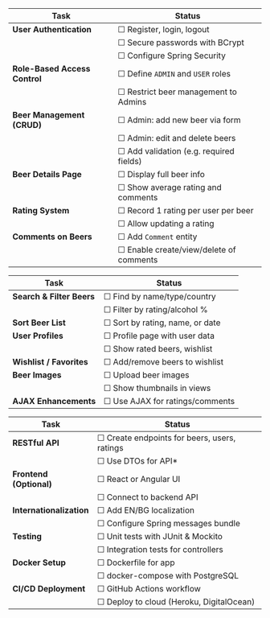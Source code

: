 | Task                          | Status                                  |
| ----------------------------- | --------------------------------------- |
| **User Authentication**       | ☐ Register, login, logout               |
|                               | ☐ Secure passwords with BCrypt          |
|                               | ☐ Configure Spring Security             |
| **Role-Based Access Control** | ☐ Define `ADMIN` and `USER` roles       |
|                               | ☐ Restrict beer management to Admins    |
| **Beer Management (CRUD)**    | ☐ Admin: add new beer via form          |
|                               | ☐ Admin: edit and delete beers          |
|                               | ☐ Add validation (e.g. required fields) |
| **Beer Details Page**         | ☐ Display full beer info                |
|                               | ☐ Show average rating and comments      |
| **Rating System**             | ☐ Record 1 rating per user per beer     |
|                               | ☐ Allow updating a rating               |
| **Comments on Beers**         | ☐ Add `Comment` entity                  |
|                               | ☐ Enable create/view/delete of comments |

| Task                      | Status                          |
| ------------------------- | ------------------------------- |
| **Search & Filter Beers** | ☐ Find by name/type/country     |
|                           | ☐ Filter by rating/alcohol %    |
| **Sort Beer List**        | ☐ Sort by rating, name, or date |
| **User Profiles**         | ☐ Profile page with user data   |
|                           | ☐ Show rated beers, wishlist    |
| **Wishlist / Favorites**  | ☐ Add/remove beers to wishlist  |
| **Beer Images**           | ☐ Upload beer images            |
|                           | ☐ Show thumbnails in views      |
| **AJAX Enhancements**     | ☐ Use AJAX for ratings/comments |

| Task                     | Status                                       |
| ------------------------ | -------------------------------------------- |
| **RESTful API**          | ☐ Create endpoints for beers, users, ratings |
|                          | ☐ Use DTOs for API\*                         |
| **Frontend (Optional)**  | ☐ React or Angular UI                        |
|                          | ☐ Connect to backend API                     |
| **Internationalization** | ☐ Add EN/BG localization                     |
|                          | ☐ Configure Spring messages bundle           |
| **Testing**              | ☐ Unit tests with JUnit & Mockito            |
|                          | ☐ Integration tests for controllers          |
| **Docker Setup**         | ☐ Dockerfile for app                         |
|                          | ☐ docker-compose with PostgreSQL             |
| **CI/CD Deployment**     | ☐ GitHub Actions workflow                    |
|                          | ☐ Deploy to cloud (Heroku, DigitalOcean)     |

